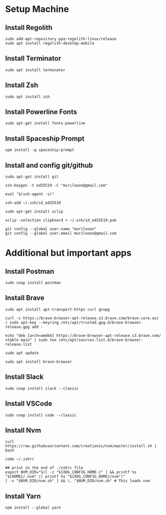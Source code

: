 # Setup Machine

## Install Regolith
```
sudo add-apt-repository ppa:regolith-linux/release
sudo apt install regolith-desktop-mobile
```

## Install Terminator
`sudo apt install terminator`

## Install Zsh
`sudo apt install zsh`

## Install Powerline Fonts
`sudo apt-get install fonts-powerline`

## Install Spaceship Prompt
`npm install -g spaceship-prompt`

## Install and config git/github
```
sudo apt-get install git

ssh-keygen -t ed25519 -C "murilooon@gmail.com"

eval "$(ssh-agent -s)"

ssh-add ~/.ssh/id_ed25519

sudo apt-get install xclip

xclip -selection clipboard < ~/.ssh/id_ed25519.pub

git config --global user.name "murilooon"
git config --global user.email murilooon@gmail.com
```

# Additional but important apps

## Install Postman
`sudo snap install postman`

## Install Brave
```
sudo apt install apt-transport-https curl gnupg

curl -s https://brave-browser-apt-release.s3.brave.com/brave-core.asc | sudo apt-key --keyring /etc/apt/trusted.gpg.d/brave-browser-release.gpg add -

echo "deb [arch=amd64] https://brave-browser-apt-release.s3.brave.com/ stable main" | sudo tee /etc/apt/sources.list.d/brave-browser-release.list

sudo apt update

sudo apt install brave-browser
```

## Install Slack
`sudo snap install slack --classic`

## Install VSCode
`sudo snap install code --classic`

## Install Nvm
```
curl https://raw.githubusercontent.com/creationix/nvm/master/install.sh | bash

code ~/.zshrc

## print in the end of ./zshrc file
export NVM_DIR="$([ -z "${XDG_CONFIG_HOME-}" ] && printf %s "${HOME}/.nvm" || printf %s "${XDG_CONFIG_HOME}/nvm")"
[ -s "$NVM_DIR/nvm.sh" ] && \. "$NVM_DIR/nvm.sh" # This loads nvm
```

## Install Yarn
`npm install --global yarn`

